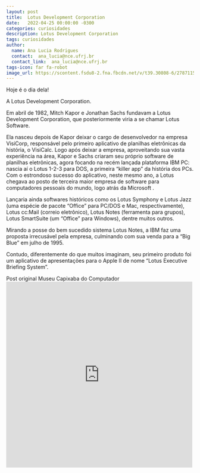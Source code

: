```yaml
---
layout: post
title:  Lotus Development Corporation
date:   2022-04-25 00:00:00 -0300
categories: curiosidades
description: Lotus Development Corporation 
tags: curiosidades
author: 
  name: Ana Lucia Rodrigues
  contact:  ana_lucia@nce.ufrj.br
  contact_link:  ana_lucia@nce.ufrj.br
tags-icon: far fa-robot
image_url: https://scontent.fsdu8-2.fna.fbcdn.net/v/t39.30808-6/278711538_527923682338424_44518667531681915_n.jpg?_nc_cat=103&ccb=1-5&_nc_sid=730e14&_nc_eui2=AeHUzVmCqohML_bBcQyzq5uVIyHM0aZMm2wjIczRpkybbCUhSkS3QQCLPBFvhxuZXDE4_uu44uLZaN_GpTNNYA9f&_nc_ohc=tX-8utrOUPkAX9wyGPV&tn=204lAzLvLuOSLAu3&_nc_ht=scontent.fsdu8-2.fna&oh=00_AT9jt6AOOmOtWh-D9y03goChR_o5zH9BkiPkI7Oox1jZrQ&oe=6271217F
---
```


Hoje é o dia dela!


A Lotus Development Corporation.


Em abril de 1982, Mitch Kapor e Jonathan Sachs fundavam a Lotus Development Corporation, que posteriormente viria a se chamar Lotus Software.


Ela nasceu depois de Kapor deixar o cargo de desenvolvedor na empresa VisiCorp, responsável pelo primeiro aplicativo de planilhas eletrônicas da história, o VisiCalc. Logo após deixar a empresa, aproveitando sua vasta experiência na área, Kapor e Sachs criaram seu próprio software de planilhas eletrônicas, agora focando na recém lançada plataforma IBM PC: nascia aí o Lotus 1-2-3 para DOS, a primeira “killer app” da história dos PCs. Com o estrondoso sucesso do aplicativo, neste mesmo ano, a Lotus chegava ao posto de terceira maior empresa de software para computadores pessoais do mundo, logo atrás da Microsoft  .


Lançaria ainda softwares históricos como os Lotus Symphony e Lotus Jazz (uma espécie de pacote “Office” para PC/DOS e Mac, respectivamente), Lotus cc:Mail (correio eletrônico), Lotus Notes (ferramenta para grupos), Lotus SmartSuite (um “Office” para Windows), dentre muitos outros.


Mirando a posse do bem sucedido sistema Lotus Notes, a IBM faz uma proposta irrecusável pela empresa, culminando com sua venda para a “Big Blue” em julho de 1995.


Contudo, diferentemente do que muitos imaginam, seu primeiro produto foi um aplicativo de apresentações para o Apple II de nome “Lotus Executive Briefing System”. 


Post original Museu Capixaba do Computador <iframe src="https://www.facebook.com/plugins/post.php?href=https%3A%2F%2Fwww.facebook.com%2Fmuseucapixaba%2Fphotos%2Fa.101808168283313%2F528244912306301%2F%3Ftype%3D3&show_text=true&width=500" width="500" height="498" style="border:none;overflow:hidden" scrolling="no" frameborder="0" allowfullscreen="true" allow="autoplay; clipboard-write; encrypted-media; picture-in-picture; web-share"></iframe> 
